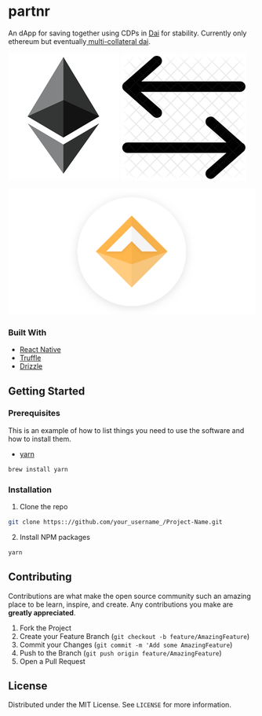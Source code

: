 partnr
=======
An dApp for saving together using CDPs in [Dai](https://makerdao.com/en/dai/) for stability. Currently only ethereum but eventually[ multi-collateral dai](https://makerdao.com/da/whitepaper/#mkr-and-multi-collateral-dai).

![GitHub Logo](src/assets/images/ethereum_symbol.png)
![GitHub Logo](src/assets/images/swap.png)

![GitHub Logo](src/assets/images/dai_symbol.png)

<!-- ABOUT THE PROJECT -->

### Built With
* [React Native](https://facebook.github.io/react-native/)
* [Truffle](https://github.com/trufflesuite/truffle)
* [Drizzle](https://www.trufflesuite.com/drizzle)



<!-- GETTING STARTED -->
## Getting Started
### Prerequisites

This is an example of how to list things you need to use the software and how to install them.
* [yarn](https://yarnpkg.com/lang/en/docs/install/#mac-stable)
```sh
brew install yarn
```

### Installation

1. Clone the repo
```sh
git clone https:://github.com/your_username_/Project-Name.git
```
2. Install NPM packages
```sh
yarn
```




<!-- CONTRIBUTING -->
## Contributing

Contributions are what make the open source community such an amazing place to be learn, inspire, and create. Any contributions you make are **greatly appreciated**.

1. Fork the Project
2. Create your Feature Branch (`git checkout -b feature/AmazingFeature`)
3. Commit your Changes (`git commit -m 'Add some AmazingFeature`)
4. Push to the Branch (`git push origin feature/AmazingFeature`)
5. Open a Pull Request



<!-- LICENSE -->
## License

Distributed under the MIT License. See `LICENSE` for more information.


